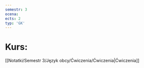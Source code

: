 ```yaml
---
semestr: 3
ocena: 
ects: 2
typ: 'GK'
---
```


# Kurs:
[[Notatki/Semestr 3/Język obcy/Ćwiczenia/Ćwiczenia|Ćwiczenia]]